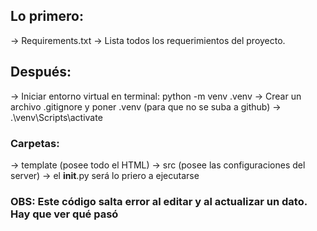 ## Lo primero:
-> Requirements.txt -> Lista todos los requerimientos del proyecto.

## Después:
-> Iniciar entorno virtual en terminal: python -m venv .venv
-> Crear un archivo .gitignore y poner .venv (para que no se suba a github)
-> .\venv\Scripts\activate

### Carpetas:
-> template (posee todo el HTML)
-> src (posee las configuraciones del server)
-> el __init__.py será lo priero a ejecutarse


### OBS: Este código salta error al editar y al actualizar un dato. Hay que ver qué pasó
